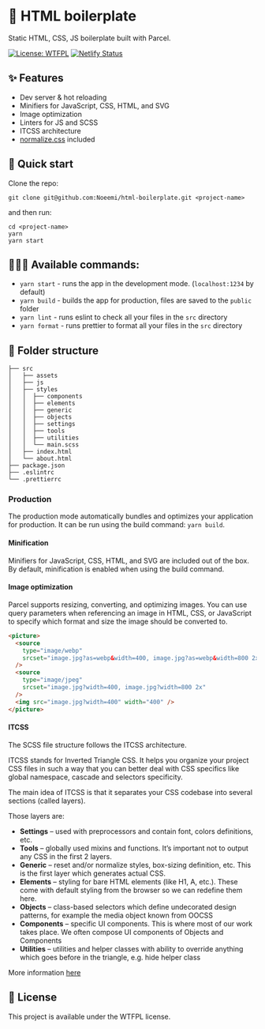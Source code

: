 # 🦾 HTML boilerplate

Static HTML, CSS, JS boilerplate built with Parcel.

[![License: WTFPL](https://img.shields.io/badge/License-WTFPL-brightgreen.svg)](http://www.wtfpl.net/about/) [![Netlify Status](https://api.netlify.com/api/v1/badges/886f42f0-79fb-402d-a4ff-b35395ccaf90/deploy-status)](https://app.netlify.com/sites/imklau-html-boilerplate/deploys)

## ✨ Features

- Dev server & hot reloading
- Minifiers for JavaScript, CSS, HTML, and SVG
- Image optimization
- Linters for JS and SCSS
- ITCSS architecture
- [normalize.css](https://necolas.github.io/normalize.css/) included

## 🚀 Quick start

Clone the repo:

```
git clone git@github.com:Noeemi/html-boilerplate.git <project-name>
```

and then run:

```
cd <project-name>
yarn
yarn start
```

## 👩🏻‍💻 Available commands:

- `yarn start` - runs the app in the development mode. (`localhost:1234` by default)
- `yarn build` - builds the app for production, files are saved to the `public` folder
- `yarn lint` - runs eslint to check all your files in the `src` directory
- `yarn format` - runs prettier to format all your files in the `src` directory

## 🌳 Folder structure

```
├── src
│   ├── assets
│   ├── js
│   ├── styles
│   │  ├── components
│   │  ├── elements
│   │  ├── generic
│   │  ├── objects
│   │  ├── settings
│   │  ├── tools
│   │  ├── utilities
│   │  └── main.scss
│   ├── index.html
│   └── about.html
├── package.json
├── .eslintrc
└── .prettierrc
```

### Production

The production mode automatically bundles and optimizes your application for production. It can be run using the build command: `yarn build`.

#### Minification

Minifiers for JavaScript, CSS, HTML, and SVG are included out of the box. By default, minification is enabled when using the build command.

#### Image optimization

Parcel supports resizing, converting, and optimizing images. You can use query parameters when referencing an image in HTML, CSS, or JavaScript to specify which format and size the image should be converted to.

```html
<picture>
  <source
    type="image/webp"
    srcset="image.jpg?as=webp&width=400, image.jpg?as=webp&width=800 2x"
  />
  <source
    type="image/jpeg"
    srcset="image.jpg?width=400, image.jpg?width=800 2x"
  />
  <img src="image.jpg?width=400" width="400" />
</picture>
```

#### ITCSS

The SCSS file structure follows the ITCSS architecture.

ITCSS stands for Inverted Triangle CSS. It helps you organize your project CSS files in such a way that you can better deal with CSS specifics like global namespace, cascade and selectors specificity.

The main idea of ITCSS is that it separates your CSS codebase into several sections (called layers).

Those layers are:

- **Settings** – used with preprocessors and contain font, colors definitions, etc.
- **Tools** – globally used mixins and functions. It’s important not to output any CSS in the first 2 layers.
- **Generic** – reset and/or normalize styles, box-sizing definition, etc. This is the first layer which generates actual CSS.
- **Elements** – styling for bare HTML elements (like H1, A, etc.). These come with default styling from the browser so we can redefine them here.
- **Objects** – class-based selectors which define undecorated design patterns, for example the media object known from OOCSS
- **Components** – specific UI components. This is where most of our work takes place. We often compose UI components of Objects and Components
- **Utilities** – utilities and helper classes with ability to override anything which goes before in the triangle, e.g. hide helper class

More information [here](https://www.xfive.co/blog/itcss-scalable-maintainable-css-architecture/)

## 📃 License

This project is available under the WTFPL license.
